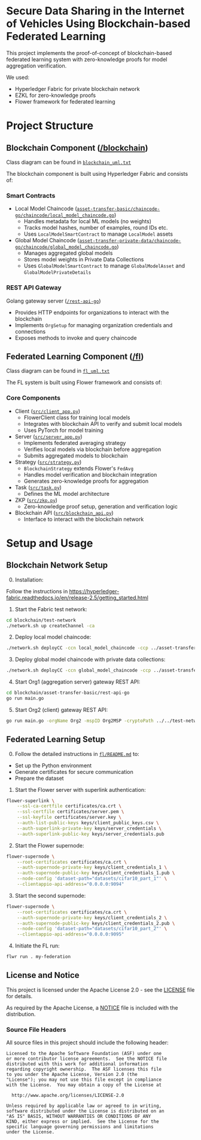 # Secure Data Sharing in the Internet of Vehicles Using Blockchain-based Federated Learning

This project implements the proof-of-concept of blockchain-based federated learning system with zero-knowledge proofs for model aggregation verification.

We used:
- Hyperledger Fabric for private blockchain network
- EZKL for zero-knowledge proofs
- Flower framework for federated learning

# Project Structure

## Blockchain Component ([/blockchain](/blockchain))

Class diagram can be found in [`blockchain_uml.txt`](blockchain_uml.txt)

The blockchain component is built using Hyperledger Fabric and consists of:

### Smart Contracts

- Local Model Chaincode ([`asset-transfer-basic/chaincode-go/chaincode/local_model_chaincode.go`](/blockchain/asset-transfer-basic/chaincode-go/chaincode/local_model_chaincode.go))
  - Handles metadata for local ML models (no weights)
  - Tracks model hashes, number of examples, round IDs etc.
  - Uses `LocalModelSmartContract` to manage `LocalModel` assets
- Global Model Chaincode ([`asset-transfer-private-data/chaincode-go/chaincode/global_model_chaincode.go`](/blockchain/asset-transfer-private-data/chaincode-go/chaincode/global_model_chaincode.go))
  - Manages aggregated global models
  - Stores model weights in Private Data Collections
  - Uses `GlobalModelSmartContract` to manage `GlobalModelAsset` and `GlobalModelPrivateDetails`


### REST API Gateway

Golang gateway server ([`/rest-api-go`](/blockchain/rest-api-go))
  - Provides HTTP endpoints for organizations to interact with the blockchain
  - Implements `OrgSetup` for managing organization credentials and connections
  - Exposes methods to invoke and query chaincode

## Federated Learning Component ([/fl](/fl))

Class diagram can be found in [`fl_uml.txt`](/fl_uml.txt)

The FL system is built using Flower framework and consists of:

### Core Components

- Client ([`src/client_app.py`](/fl/src/client_app.py))
  - FlowerClient class for training local models
  - Integrates with blockchain API to verify and submit local models
  - Uses PyTorch for model training
- Server ([`src/server_app.py`](/fl/src/server_app.py))
  - Implements federated averaging strategy
  - Verifies local models via blockchain before aggregation
  - Submits aggregated models to blockchain
- Strategy ([`src/strategy.py`](/fl/src/strategy.py))
  - `BlockchainStrategy` extends Flower's `FedAvg`
  - Handles model verification and blockchain integration
  - Generates zero-knowledge proofs for aggregation
- Task ([`src/task.py`](/fl/src/task.py))
  - Defines the ML model architecture
- ZKP ([`src/zkp.py`](/fl/src/zkp.py))
  - Zero-knowledge proof setup, generation and verification logic
- Blockchain API ([`src/blockchain_api.py`](/fl/src/blockchain_api.py))
  - Interface to interact with the blockchain network


# Setup and Usage
## Blockchain Network Setup

0. Installation:

Follow the instructions in https://hyperledger-fabric.readthedocs.io/en/release-2.5/getting_started.html

1. Start the Fabric test network:
```bash
cd blockchain/test-network
./network.sh up createChannel -ca
```

2. Deploy local model chaincode:
```bash
./network.sh deployCC -ccn local_model_chaincode -ccp ../asset-transfer-basic/chaincode-go -ccl go -ccep "OR('Org2MSP.peer')" -ccv 1.0
```

3. Deploy global model chaincode with private data collections:
```bash
./network.sh deployCC -ccn global_model_chaincode -ccp ../asset-transfer-private-data/chaincode-go/ -ccl go -ccep "OR('Org1MSP.member')" -cccg ../asset-transfer-private-data/chaincode-go/collections_config.json -ccv 2.0
```

4. Start Org1 (aggregation server) gateway REST API:
```bash
cd blockchain/asset-transfer-basic/rest-api-go
go run main.go
```

5. Start Org2 (client) gateway REST API:
```bash
go run main.go -orgName Org2 -mspID Org2MSP -cryptoPath ../../test-network/organizations/peerOrganizations/org2.example.com -peerEndpoint localhost:9051 -gatewayPeer peer0.org2.example.com -port 3001
```

## Federated Learning Setup

0. Follow the detailed instructions in [`fl/README.md`](/fl/README.md) to:
- Set up the Python environment
- Generate certificates for secure communication
- Prepare the dataset


1. Start the Flower server with superlink authentication:
```bash
flower-superlink \
    --ssl-ca-certfile certificates/ca.crt \
    --ssl-certfile certificates/server.pem \
    --ssl-keyfile certificates/server.key \
    --auth-list-public-keys keys/client_public_keys.csv \
    --auth-superlink-private-key keys/server_credentials \
    --auth-superlink-public-key keys/server_credentials.pub
```

2. Start the Flower supernode:
```bash 
flower-supernode \
    --root-certificates certificates/ca.crt \
    --auth-supernode-private-key keys/client_credentials_1 \
    --auth-supernode-public-key keys/client_credentials_1.pub \
    --node-config 'dataset-path="datasets/cifar10_part_1"' \
    --clientappio-api-address="0.0.0.0:9094"
```

3. Start the second supernode:
```bash 
flower-supernode \
    --root-certificates certificates/ca.crt \
    --auth-supernode-private-key keys/client_credentials_2 \
    --auth-supernode-public-key keys/client_credentials_2.pub \
    --node-config 'dataset-path="datasets/cifar10_part_2"' \
    --clientappio-api-address="0.0.0.0:9095"
```

4. Initiate the FL run:
```bash
flwr run . my-federation
```

## License and Notice

This project is licensed under the Apache License 2.0 - see the [LICENSE](LICENSE) file for details.

As required by the Apache License, a [NOTICE](NOTICE) file is included with the distribution.

### Source File Headers

All source files in this project should include the following header:

```
Licensed to the Apache Software Foundation (ASF) under one
or more contributor license agreements.  See the NOTICE file
distributed with this work for additional information
regarding copyright ownership.  The ASF licenses this file
to you under the Apache License, Version 2.0 (the
"License"); you may not use this file except in compliance
with the License.  You may obtain a copy of the License at

  http://www.apache.org/licenses/LICENSE-2.0

Unless required by applicable law or agreed to in writing,
software distributed under the License is distributed on an
"AS IS" BASIS, WITHOUT WARRANTIES OR CONDITIONS OF ANY
KIND, either express or implied.  See the License for the
specific language governing permissions and limitations
under the License.
```

